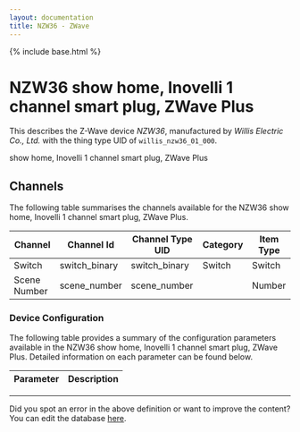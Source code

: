 ```yaml
---
layout: documentation
title: NZW36 - ZWave
---
```


{% include base.html %}

# NZW36 show home, Inovelli 1 channel smart plug, ZWave Plus

This describes the Z-Wave device *NZW36*, manufactured by *Willis Electric Co., Ltd.* with the thing type UID of ```willis_nzw36_01_000```. 

show home, Inovelli 1 channel smart plug, ZWave Plus


## Channels
The following table summarises the channels available for the NZW36 show home, Inovelli 1 channel smart plug, ZWave Plus.

| Channel | Channel Id | Channel Type UID | Category | Item Type |
|---------|------------|------------------|----------|-----------|
| Switch | switch_binary | switch_binary | Switch | Switch |
| Scene Number | scene_number | scene_number |  | Number |


### Device Configuration
The following table provides a summary of the configuration parameters available in the NZW36 show home, Inovelli 1 channel smart plug, ZWave Plus.
Detailed information on each parameter can be found below.

| Parameter   | Description |
|-------------|-------------|


---

Did you spot an error in the above definition or want to improve the content?
You can edit the database [here](http://www.cd-jackson.com/index.php/zwave/zwave-device-database/zwave-device-list/devicesummary/739).
